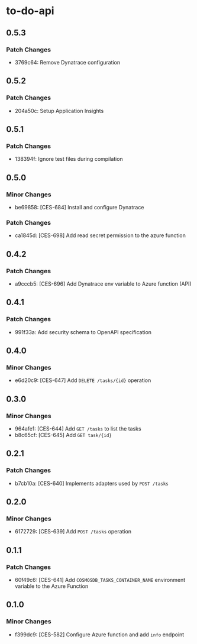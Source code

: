 # to-do-api

## 0.5.3

### Patch Changes

- 3769c64: Remove Dynatrace configuration

## 0.5.2

### Patch Changes

- 204a50c: Setup Application Insights

## 0.5.1

### Patch Changes

- 138394f: Ignore test files during compilation

## 0.5.0

### Minor Changes

- be69858: [CES-684] Install and configure Dynatrace

### Patch Changes

- ca1845d: [CES-698] Add read secret permission to the azure function

## 0.4.2

### Patch Changes

- a9cccb5: [CES-696] Add Dynatrace env variable to Azure function (API)

## 0.4.1

### Patch Changes

- 991f33a: Add security schema to OpenAPI specification

## 0.4.0

### Minor Changes

- e6d20c9: [CES-647] Add `DELETE /tasks/{id}` operation

## 0.3.0

### Minor Changes

- 964afe1: [CES-644] Add `GET /tasks` to list the tasks
- b8c65cf: [CES-645] Add `GET task/{id}`

## 0.2.1

### Patch Changes

- b7cb10a: [CES-640] Implements adapters used by `POST /tasks`

## 0.2.0

### Minor Changes

- 6172729: [CES-639] Add `POST /tasks` operation

## 0.1.1

### Patch Changes

- 60f49c6: [CES-641] Add `COSMOSDB_TASKS_CONTAINER_NAME` environment variable to the Azure Function

## 0.1.0

### Minor Changes

- f399dc9: [CES-582] Configure Azure function and add `info` endpoint
